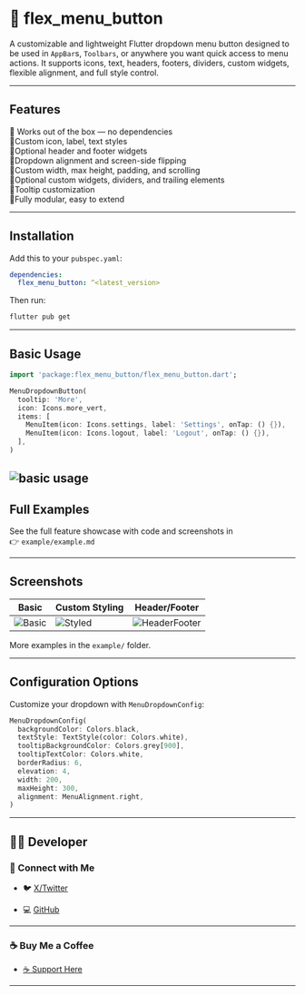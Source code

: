 
# 🔽 flex_menu_button

A customizable and lightweight Flutter dropdown menu button designed to be used in `AppBar`s, `Toolbars`, or anywhere you want quick access to menu actions. It supports icons, text, headers, footers, dividers, custom widgets, flexible alignment, and full style control.

---

## Features

🔘 Works out of the box — no dependencies  
🔘Custom icon, label, text styles  
🔘Optional header and footer widgets  
🔘Dropdown alignment and screen-side flipping  
🔘Custom width, max height, padding, and scrolling  
🔘Optional custom widgets, dividers, and trailing elements  
🔘Tooltip customization  
🔘Fully modular, easy to extend

---

## Installation

Add this to your `pubspec.yaml`:

```yaml
dependencies:
  flex_menu_button: ^<latest_version>
````

Then run:

```bash
flutter pub get
```

---

## Basic Usage

```dart
import 'package:flex_menu_button/flex_menu_button.dart';

MenuDropdownButton(
  tooltip: 'More',
  icon: Icons.more_vert,
  items: [
    MenuItem(icon: Icons.settings, label: 'Settings', onTap: () {}),
    MenuItem(icon: Icons.logout, label: 'Logout', onTap: () {}),
  ],
)
```
![basic usage](screenshots/readme1.png)
---

## Full Examples

See the full feature showcase with code and screenshots in  
👉 `example/example.md`

---

## Screenshots

| Basic                                 | Custom Styling                           | Header/Footer                                  |
| ------------------------------------- | ---------------------------------------- | ---------------------------------------------- |
| ![Basic](screenshots/basic_usage.png) | ![Styled](screenshots/custom_styles.png) | ![HeaderFooter](screenshots/header_footer.png) |

More examples in the `example/` folder.

---

## Configuration Options

Customize your dropdown with `MenuDropdownConfig`:

```dart
MenuDropdownConfig(
  backgroundColor: Colors.black,
  textStyle: TextStyle(color: Colors.white),
  tooltipBackgroundColor: Colors.grey[900],
  tooltipTextColor: Colors.white,
  borderRadius: 6,
  elevation: 4,
  width: 200,
  maxHeight: 300,
  alignment: MenuAlignment.right,
)
```

---

## 👨‍💻 Developer

### 🔗 Connect with Me

- 🐦 [X/Twitter](https://x.com/kutlwano_drew)
    
- 💻 [GitHub](https://github.com/kutlwano-drew)
    

---

### ☕ Buy Me a Coffee

- [☕ Support Here](https://buymeacoffee.com/kutlwano_drew)
    

---

